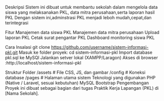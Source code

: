 Deskripsi 
Sistem ini dibuat untuk membantu sekolah dalam mengelola data siswa yang melaksanakan PKL, data mitra perusahaan,serta laporan hasil PKL Dengan sistem ini,adminstrasi PKL menjadi leboh mudah,cepat,dan terintegrasi

Fitur 
Manajemen data siswa PKL
Manajemen data mitra perusahaan
Upload laporan PKL
Cetak surat pengantar PKL
Dashboard monitoring siswa PKL

Cara Insalasi
git clone https://github.com/username/sistem-informasi-pkl.git
Masuk ke folder proyek:
cd sistem-informasi-pkl
Import database pkl.sql ke MySQl
Jalankan setver lokal (XAMPP/Laragon)
Akses di browser :http://localhost/sistem-informasi-pkl

Struktur Folder
/assets       # File CSS, JS, dan gambar
/config       # Koneksi database
/pages        # Halaman utama sistem
Teknologi yang digunakan 
PHP (Native / Laravel, sesuai kebutuhan)
MySQL
Bootstrap
Pengembangan 
Proyek ini dibuat sebagai bagian dari tugas Praktik Kerja Lapangan (PKL) di [Nama Sekolah].

